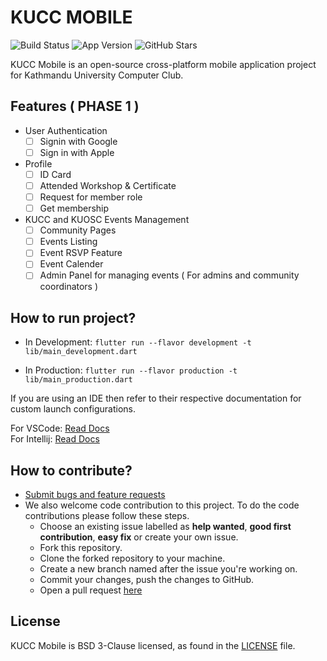 # KUCC MOBILE

![Build Status](https://img.shields.io/github/workflow/status/KUCC-1997/kucc-mobile/Build%20And%20Release)
![App Version](https://img.shields.io/github/v/release/KUCC-1997/kucc-mobile)
![GitHub Stars](https://img.shields.io/github/stars/KUCC-1997/kucc-mobile?style=social)

KUCC Mobile is an open-source cross-platform mobile application project for Kathmandu University Computer Club.


## Features ( PHASE 1 )

 - User Authentication 
    - [ ] Signin with Google
    - [ ] Sign in with Apple

 - Profile
    - [ ] ID Card
    - [ ] Attended Workshop & Certificate
    - [ ] Request for member role
    - [ ] Get membership

 - KUCC and KUOSC Events Management
    - [ ] Community Pages
    - [ ] Events Listing
    - [ ] Event RSVP Feature
    - [ ] Event Calender
    - [ ] Admin Panel for managing events ( For admins and community coordinators )

## How to run project?

   - In Development: 
      ``` flutter run --flavor development -t lib/main_development.dart ```

   - In Production: 
      ``` flutter run --flavor production -t lib/main_production.dart ```

   If you are using an IDE then refer to their respective documentation for custom launch configurations. 
   
   For VSCode: [Read Docs](https://code.visualstudio.com/docs/editor/debugging#_launchjson-attributes)<br>
   For Intellij:  [Read Docs](https://plugins.jetbrains.com/docs/intellij/run-configurations.html)
   

## How to contribute?
* [Submit bugs and feature requests](https://github.com/KUCC-1997/kucc-mobile/issues)
* We also welcome code contribution to this project. To do the code contributions please follow these steps.
  * Choose an existing issue labelled as **help wanted**, **good first contribution**, **easy fix** or create your own issue.
  * Fork this repository.
  * Clone the forked repository to your machine.
  * Create a new branch named after the issue you're working on.
  * Commit your changes, push the changes to GitHub.
  * Open a pull request [here](https://github.com/KUCC-1997/kucc-mobile/pulls)



## License
KUCC Mobile is BSD 3-Clause licensed, as found in the [LICENSE](LICENSE) file.



